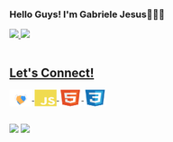 ### Hello Guys! I'm Gabriele Jesus👋👩‍💻

<div>
  <a href="https://github.com/gabriele-jesus">
  <img height="180em" src="https://github-readme-stats.vercel.app/api?username=gabriele-jesus&show_icons=true&theme=tokyonight&include_all_commits=true&count_private=true"/>
  <img height="180em" src="https://github-readme-stats.vercel.app/api/top-langs/?username=gabriele-jesus&layout=compact&langs_count=6&theme=radical"/>
</div>
<div style="display: inline_block"><br>
  
  <h2>Let's Connect!</h2>
  <img align="center" alt="Js" height="30" width="40" src="https://raw.githubusercontent.com/0xAbdulKhalid/0xAbdulKhalid/main/assets/mdImages/handshake.gif" alt="HTML">
  <img align="center" alt="Js" height="30" width="40" src="https://raw.githubusercontent.com/devicons/devicon/master/icons/javascript/javascript-plain.svg ">
  <img align="center" alt="HTML" height="30" width="40" src="https://raw.githubusercontent.com/devicons/devicon/master/icons/html5/html5-original.svg ">
  <img align="center" alt="CSS" height="30" width="40" src="https://raw.githubusercontent.com/devicons/devicon/master/icons/css3/css3-original.svg ">
</div>
 
 <br>
 
 
<div>
  
  <a href = "mailto:gabrieleuvv@gmail.com"><img src="https://img.shields.io/badge/-Gmail-%23333?style=for-the-badge&logo=gmail&logoColor=white" alvo ="_blank"></a>
  <a href="https://www.linkedin.com/in/gabriele-jesus-dev/" target="_blank"><img src="https://img.shields.io/badge/-LinkedIn-%230077B5?style= for-the-badge&logo=linkedin&logoColor=white" target="_blank"></a>
 


</div>
